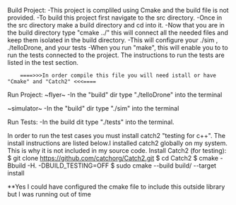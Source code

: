 Build Project:
-This project is compliled using Cmake and the build file is not provided. 
-To build this project first navigate to the src directory.
-Once in the src directory make a build directory and cd into it.
-Now that you are in the build directory type "cmake ../" this will connect all the needed files and keep them isolated in the build directory. 
-This will configure your ./sim , ./telloDrone, and your tests
-When you run "make", this will enable you to to run the tests connected to the project. The instructions to run the tests are listed in the test section. 

        ====>>>In order compile this file you will need istall or have "Cmake" and "Catch2" <<<====
Run Project:
~flyer~
-In the "build" dir type "./telloDrone" into the terminal

~simulator~
-In the "build" dir type "./sim" into the terminal

Run Tests:
-In the build dit type "./tests" into the terminal.

In order to run the test cases you must install catch2 "testing for c++". The install instructions are listed below.I installed catch2
globally on my system. This is why it is not included in my source code. 
        Install Catch2 (for testing):
        $ git clone https://github.com/catchorg/Catch2.git
        $ cd Catch2
        $ cmake -Bbuild -H. -DBUILD_TESTING=OFF
        $ sudo cmake --build build/ --target install

**Yes I could have configured the cmake file to include this outside library but I was running out of time         


